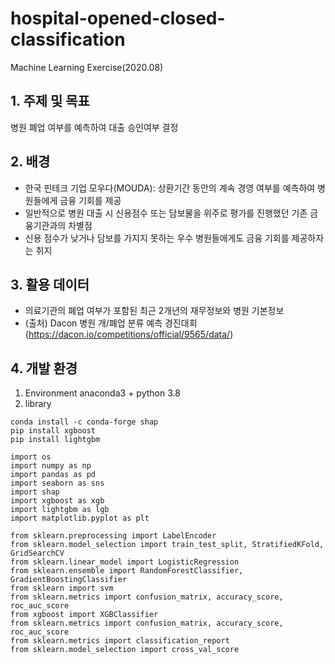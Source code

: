 # hospital-opened-closed-classification
Machine Learning Exercise(2020.08)

## 1. 주제 및 목표
병원 폐업 여부를 예측하여 대출 승인여부 결정
## 2. 배경
- 한국 핀테크 기업 모우다(MOUDA): 상환기간 동안의 계속 경영 여부를 예측하여 병원들에게 금융 기회를 제공   
- 일반적으로 병원 대출 시 신용점수 또는 담보물을 위주로 평가를 진행했던 기존 금융기관과의 차별점   
- 신용 점수가 낮거나 담보를 가지지 못하는 우수 병원들에게도 금융 기회를 제공하자는 취지   
## 3. 활용 데이터
- 의료기관의 폐업 여부가 포함된 최근 2개년의 재무정보와 병원 기본정보   
- (출처) Dacon 병원 개/폐업 분류 예측 경진대회 (https://dacon.io/competitions/official/9565/data/)
## 4. 개발 환경
1. Environment
anaconda3 + python 3.8
2. library
```
conda install -c conda-forge shap
pip install xgboost
pip install lightgbm
```

```
import os
import numpy as np
import pandas as pd
import seaborn as sns
import shap
import xgboost as xgb
import lightgbm as lgb
import matplotlib.pyplot as plt

from sklearn.preprocessing import LabelEncoder
from sklearn.model_selection import train_test_split, StratifiedKFold, GridSearchCV
from sklearn.linear_model import LogisticRegression
from sklearn.ensemble import RandomForestClassifier, GradientBoostingClassifier
from sklearn import svm
from sklearn.metrics import confusion_matrix, accuracy_score, roc_auc_score
from xgboost import XGBClassifier
from sklearn.metrics import confusion_matrix, accuracy_score, roc_auc_score
from sklearn.metrics import classification_report
from sklearn.model_selection import cross_val_score
```
